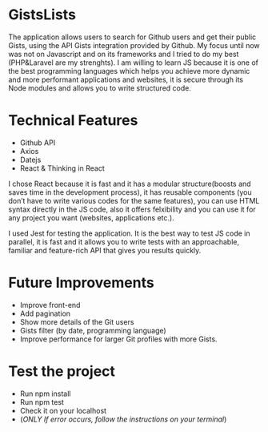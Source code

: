 # GistsLists
The application allows users to search for Github users and get their public Gists, using the API Gists integration provided by Github.
My focus until now was not on Javascript and on its frameworks and I tried to do my best (PHP&Laravel are my strenghts). I am willing to learn JS because it is one of the best programming languages which helps you achieve more dynamic and more performant applications and websites, it is secure through its Node modules and allows you to write structured code. 

# Technical Features
- Github API 
- Axios
- Datejs
- React & Thinking in React

I chose React because it is fast and it has a modular structure(boosts and saves time in the development process), it has reusable components (you don’t have to write various codes for the same features), you can use HTML syntax directly in the JS code, also it offers felxibility and you can use it for any project you want (websites, applications etc.).

I used Jest for testing the application. It is the best way to test JS code in parallel, it is fast and it allows you to write tests with an approachable, familiar and feature-rich API that gives you results quickly.


# Future Improvements
- Improve front-end
- Add pagination
- Show more details of the Git users
- Gists filter (by date, programming language)
- Improve performance for larger Git profiles with more Gists.

# Test the project
- Run npm install
- Run npm test
- Check it on your localhost
- (*ONLY If error occurs, follow the instructions on your terminal*)

